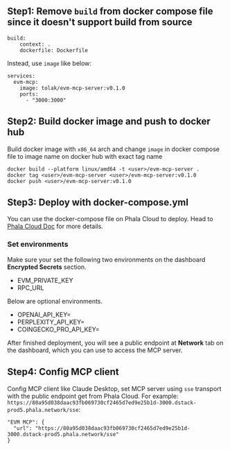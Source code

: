 ## Step1: Remove `build` from docker compose file since it doesn't support build from source

```
build:
    context: .
    dockerfile: Dockerfile
```

Instead, use `image` like below:

```
services:
  evm-mcp:
    image: tolak/evm-mcp-server:v0.1.0
    ports:
      - "3000:3000"
```

## Step2: Build docker image and push to docker hub

Build docker image with `x86_64` arch and change `image` in docker compose file to image name on docker hub with exact tag name

```
docker build --platform linux/amd64 -t <user>/evm-mcp-server .
docker tag <user>/evm-mcp-server <user>/evm-mcp-server:v0.1.0
docker push <user>/evm-mcp-server:v0.1.0
```

## Step3: Deploy with docker-compose.yml

You can use the docker-compose file on Phala Cloud to deploy. Head to [Phala Cloud Doc](https://docs.phala.network/phala-cloud/getting-started) for more details.

### Set environments

Make sure your set the following two environments on the dashboard **Encrypted Secrets** section.

- EVM_PRIVATE_KEY
- RPC_URL

Below are optional environments.

- OPENAI_API_KEY=
- PERPLEXITY_API_KEY=
- COINGECKO_PRO_API_KEY=

After finished deployment, you will see a public endpoint at **Network** tab on the dashboard, which you can use to access the MCP server.

## Step4: Config MCP client

Config MCP client like Claude Desktop, set MCP server using `sse` transport with the public endpoint get from Phala Cloud. For example: `https://80a95d038daac93fb069730cf2465d7ed9e25b1d-3000.dstack-prod5.phala.network/sse`:

```
"EVM MCP": {
  "url": "https://80a95d038daac93fb069730cf2465d7ed9e25b1d-3000.dstack-prod5.phala.network/sse"
}
```